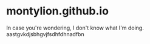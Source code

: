 # montylion.github.io

In case you're wondering, I don't know what I'm doing.
aastgvkdjsbhgvjfsdhfdhnadfbn
